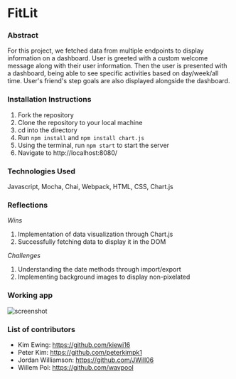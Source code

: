 # FitLit

### Abstract
For this project, we fetched data from multiple endpoints to display information on a dashboard. User is greeted with a custom welcome message along with their user information. Then the user is presented with a dashboard, being able to see specific activities based on day/week/all time. User's friend's step goals are also displayed alongside the dashboard.
### Installation Instructions
1. Fork the repository
2. Clone the repository to your local machine
3. cd into the directory
4. Run `npm install` and `npm install chart.js`
5. Using the terminal, run `npm start` to start the server
6. Navigate to http://localhost:8080/
### Technologies Used
Javascript, Mocha, Chai, Webpack, HTML, CSS, Chart.js
### Reflections
*Wins*
1. Implementation of data visualization through Chart.js
2. Successfully fetching data to display it in the DOM
   
*Challenges*
1. Understanding the date methods through import/export
2. Implementing background images to display non-pixelated
### Working app
![screenshot](https://github.com/kiewi16/fitlit/assets/161254279/c7702e45-cda2-4f4b-8216-ed0497fda47c)
### List of contributors
* Kim Ewing: https://github.com/kiewi16
* Peter Kim: https://github.com/peterkimpk1
* Jordan Williamson: https://github.com/JWill06
* Willem Pol: https://github.com/wavpool
